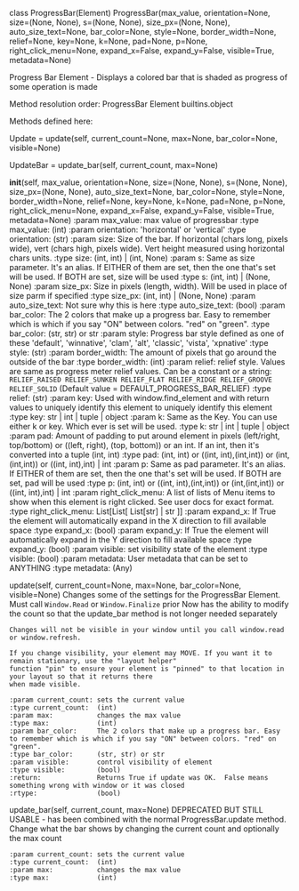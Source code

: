 class ProgressBar(Element)
      ProgressBar(max_value, orientation=None, size=(None, None), s=(None, None), size_px=(None, None), auto_size_text=None, bar_color=None, style=None, border_width=None, relief=None, key=None, k=None, pad=None, p=None, right_click_menu=None, expand_x=False, expand_y=False, visible=True, metadata=None)
 
Progress Bar Element - Displays a colored bar that is shaded as progress of some operation is made
 
    

Method resolution order:
    ProgressBar
    Element
    builtins.object

Methods defined here:

Update = update(self, current_count=None, max=None, bar_color=None, visible=None)

UpdateBar = update_bar(self, current_count, max=None)

__init__(self, max_value, orientation=None, size=(None, None), s=(None, None), size_px=(None, None), auto_size_text=None, bar_color=None, style=None, border_width=None, relief=None, key=None, k=None, pad=None, p=None, right_click_menu=None, expand_x=False, expand_y=False, visible=True, metadata=None)
    :param max_value:        max value of progressbar
    :type max_value:         (int)
    :param orientation:      'horizontal' or 'vertical'
    :type orientation:       (str)
    :param size:             Size of the bar.  If horizontal (chars long, pixels wide), vert (chars high, pixels wide). Vert height measured using horizontal chars units.
    :type size:              (int, int) |  (int, None)
    :param s:                Same as size parameter.  It's an alias. If EITHER of them are set, then the one that's set will be used. If BOTH are set, size will be used
    :type s:                 (int, int)  | (None, None)
    :param size_px:          Size in pixels (length, width). Will be used in place of size parm if specified
    :type size_px:           (int, int) | (None, None)
    :param auto_size_text:   Not sure why this is here
    :type auto_size_text:    (bool)
    :param bar_color:        The 2 colors that make up a progress bar. Easy to remember which is which if you say "ON" between colors. "red" on "green".
    :type bar_color:         (str, str) or str
    :param style:            Progress bar style defined as one of these 'default', 'winnative', 'clam', 'alt', 'classic', 'vista', 'xpnative'
    :type style:             (str)
    :param border_width:     The amount of pixels that go around the outside of the bar
    :type border_width:      (int)
    :param relief:           relief style. Values are same as progress meter relief values.  Can be a constant or a string: `RELIEF_RAISED RELIEF_SUNKEN RELIEF_FLAT RELIEF_RIDGE RELIEF_GROOVE RELIEF_SOLID` (Default value = DEFAULT_PROGRESS_BAR_RELIEF)
    :type relief:            (str)
    :param key:              Used with window.find_element and with return values to uniquely identify this element to uniquely identify this element
    :type key:               str | int | tuple | object
    :param k:                Same as the Key. You can use either k or key. Which ever is set will be used.
    :type k:                 str | int | tuple | object
    :param pad:              Amount of padding to put around element in pixels (left/right, top/bottom) or ((left, right), (top, bottom)) or an int. If an int, then it's converted into a tuple (int, int)
    :type pad:               (int, int) or ((int, int),(int,int)) or (int,(int,int)) or  ((int, int),int) | int
    :param p:                Same as pad parameter.  It's an alias. If EITHER of them are set, then the one that's set will be used. If BOTH are set, pad will be used
    :type p:                 (int, int) or ((int, int),(int,int)) or (int,(int,int)) or  ((int, int),int) | int
    :param right_click_menu: A list of lists of Menu items to show when this element is right clicked. See user docs for exact format.
    :type right_click_menu:  List[List[ List[str] | str ]]
    :param expand_x:         If True the element will automatically expand in the X direction to fill available space
    :type expand_x:          (bool)
    :param expand_y:         If True the element will automatically expand in the Y direction to fill available space
    :type expand_y:          (bool)
    :param visible:          set visibility state of the element
    :type visible:           (bool)
    :param metadata:         User metadata that can be set to ANYTHING
    :type metadata:          (Any)

update(self, current_count=None, max=None, bar_color=None, visible=None)
    Changes some of the settings for the ProgressBar Element. Must call `Window.Read` or `Window.Finalize` prior
    Now has the ability to modify the count so that the update_bar method is not longer needed separately
     
    Changes will not be visible in your window until you call window.read or window.refresh.
     
    If you change visibility, your element may MOVE. If you want it to remain stationary, use the "layout helper"
    function "pin" to ensure your element is "pinned" to that location in your layout so that it returns there
    when made visible.
     
    :param current_count: sets the current value
    :type current_count:  (int)
    :param max:           changes the max value
    :type max:            (int)
    :param bar_color:     The 2 colors that make up a progress bar. Easy to remember which is which if you say "ON" between colors. "red" on "green".
    :type bar_color:      (str, str) or str
    :param visible:       control visibility of element
    :type visible:        (bool)
    :return:              Returns True if update was OK.  False means something wrong with window or it was closed
    :rtype:               (bool)

update_bar(self, current_count, max=None)
    DEPRECATED BUT STILL USABLE - has been combined with the normal ProgressBar.update method.
    Change what the bar shows by changing the current count and optionally the max count
     
    :param current_count: sets the current value
    :type current_count:  (int)
    :param max:           changes the max value
    :type max:            (int)
